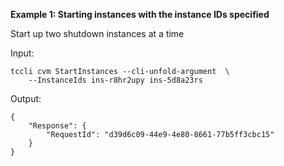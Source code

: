**Example 1: Starting instances with the instance IDs specified**

Start up two shutdown instances at a time

Input: 

```
tccli cvm StartInstances --cli-unfold-argument  \
    --InstanceIds ins-r8hr2upy ins-5d8a23rs
```

Output: 
```
{
    "Response": {
        "RequestId": "d39d6c09-44e9-4e80-8661-77b5ff3cbc15"
    }
}
```

